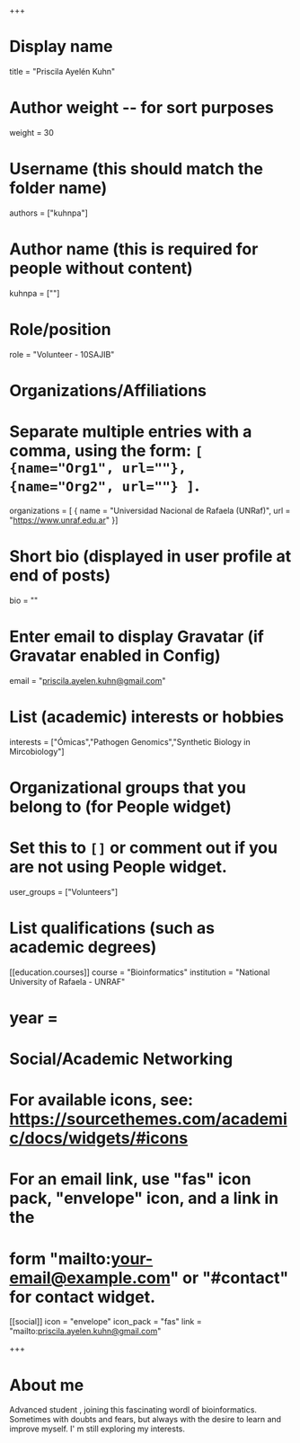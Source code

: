 +++
# Display name
title = "Priscila Ayelén Kuhn"

# Author weight -- for sort purposes
weight = 30

# Username (this should match the folder name)
authors = ["kuhnpa"]

# Author name (this is required for people without content)
kuhnpa = [""]

# Role/position
role = "Volunteer - 10SAJIB"

# Organizations/Affiliations
#   Separate multiple entries with a comma, using the form: `[ {name="Org1", url=""}, {name="Org2", url=""} ]`.
organizations = [ { name = "Universidad Nacional de Rafaela (UNRaf)", url = "https://www.unraf.edu.ar" }] 

# Short bio (displayed in user profile at end of posts)
bio = ""

# Enter email to display Gravatar (if Gravatar enabled in Config)
email = "priscila.ayelen.kuhn@gmail.com"

# List (academic) interests or hobbies
interests = ["Ómicas","Pathogen Genomics","Synthetic Biology in Mircobiology"]

# Organizational groups that you belong to (for People widget)
#   Set this to `[]` or comment out if you are not using People widget.
user_groups = ["Volunteers"]

# List qualifications (such as academic degrees)

[[education.courses]]
course = "Bioinformatics"
institution = "National University of Rafaela - UNRAF"
# year = 



# Social/Academic Networking
# For available icons, see: https://sourcethemes.com/academic/docs/widgets/#icons
#   For an email link, use "fas" icon pack, "envelope" icon, and a link in the
#   form "mailto:your-email@example.com" or "#contact" for contact widget.


[[social]]
  icon = "envelope"
  icon_pack = "fas"
  link = "mailto:priscila.ayelen.kuhn@gmail.com"




+++

# About me 

Advanced  student , joining this fascinating wordl of bioinformatics. Sometimes with doubts and fears, but always with the desire to learn and improve myself. I' m still exploring my interests. 